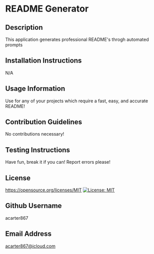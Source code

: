 # README Generator

## Description
This application generates professional README's throgh automated prompts

## Installation Instructions
N/A

## Usage Information
Use for any of your projects which require a fast, easy, and accurate README!

## Contribution Guidelines
No contributions necessary!

## Testing Instructions
Have fun, break it if you can! Report errors please!

## License 
https://opensource.org/licenses/MIT [![License: MIT](https://img.shields.io/badge/License-MIT-yellow.svg)](https://opensource.org/licenses/MIT)

## Github Username
acarter867

## Email Address
acarter867@icloud.com

